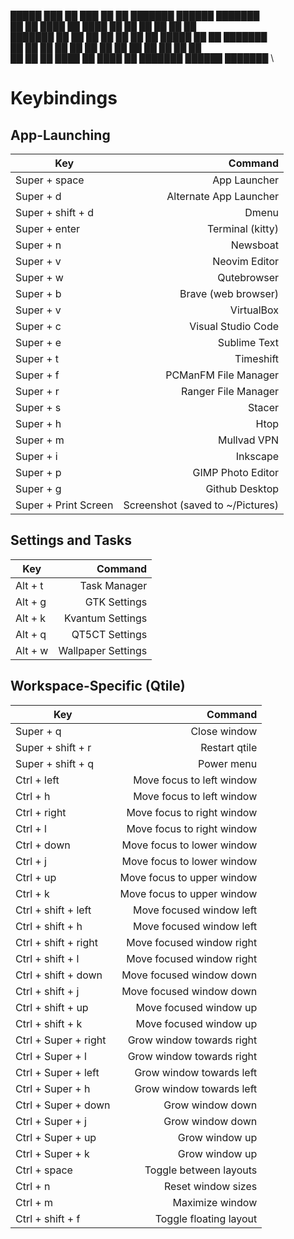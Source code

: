  █████  ███    ██ ███    ██ ██ ███████      ██████  ███████  \
██   ██ ████   ██ ████   ██ ██ ██          ██    ██ ██       \
███████ ██ ██  ██ ██ ██  ██ ██ █████       ██    ██ ███████  \
██   ██ ██  ██ ██ ██  ██ ██ ██ ██          ██    ██      ██  \
██   ██ ██   ████ ██   ████ ██ ███████      ██████  ███████  \


# Keybindings

## App-Launching

| Key               	|                         Command 	|
|-------------------	|--------------------------------:	|
| Super + space     	|                     App Launcher 	|
| Super + d         	|           Alternate App Launcher 	|
| Super + shift + d 	|                            Dmenu 	|
| Super + enter     	|                 Terminal (kitty) 	|
| Super + n         	|                         Newsboat 	|
| Super + v         	|                    Neovim Editor 	|
| Super + w         	|                      Qutebrowser 	|
| Super + b         	|              Brave (web browser) 	|
| Super + v         	|                       VirtualBox 	|
| Super + c         	|               Visual Studio Code 	|
| Super + e         	|                     Sublime Text 	|
| Super + t         	|                        Timeshift 	|
| Super + f         	|             PCManFM File Manager 	|
| Super + r         	|              Ranger File Manager 	|
| Super + s         	|                           Stacer 	|
| Super + h         	|                             Htop 	|
| Super + m         	|                      Mullvad VPN 	|
| Super + i         	|                         Inkscape 	|
| Super + p            	|                GIMP Photo Editor 	|
| Super + g            	|                   Github Desktop 	|
| Super + Print Screen 	| Screenshot (saved to ~/Pictures) 	|


## Settings and Tasks

| Key     	|            Command 	|
|---------	|-------------------:	|
| Alt + t 	|       Task Manager 	|
| Alt + g 	|       GTK Settings 	|
| Alt + k 	|   Kvantum Settings 	|
| Alt + q 	|     QT5CT Settings 	|
| Alt + w 	| Wallpaper Settings 	|


## Workspace-Specific (Qtile)

| Key               	|                    Command 	|
|-------------------	|---------------------------:	|
| Super + q         	|               Close window 	|
| Super + shift + r 	|              Restart qtile 	|
| Super + shift + q 	|                 Power menu 	|
| Ctrl + left          	|  Move focus to left window 	|
| Ctrl + h             	|  Move focus to left window 	|
| Ctrl + right         	| Move focus to right window 	|
| Ctrl + l             	| Move focus to right window 	|
| Ctrl + down          	| Move focus to lower window 	|
| Ctrl + j             	| Move focus to lower window 	|
| Ctrl + up            	| Move focus to upper window 	|
| Ctrl + k             	| Move focus to upper window 	|
| Ctrl + shift + left  	|   Move focused window left 	|
| Ctrl + shift + h     	|   Move focused window left 	|
| Ctrl + shift + right 	|  Move focused window right 	|
| Ctrl + shift + l     	|  Move focused window right 	|
| Ctrl + shift + down  	|   Move focused window down 	|
| Ctrl + shift + j     	|   Move focused window down 	|
| Ctrl + shift + up    	|     Move focused window up 	|
| Ctrl + shift + k     	|     Move focused window up 	|
| Ctrl + Super + right 	|  Grow window towards right 	|
| Ctrl + Super + l     	|  Grow window towards right 	|
| Ctrl + Super + left  	|   Grow window towards left 	|
| Ctrl + Super + h     	|   Grow window towards left 	|
| Ctrl + Super + down  	|           Grow window down 	|
| Ctrl + Super + j     	|           Grow window down 	|
| Ctrl + Super + up    	|             Grow window up 	|
| Ctrl + Super + k     	|             Grow window up 	|
| Ctrl + space         	|     Toggle between layouts 	|
| Ctrl + n             	|         Reset window sizes 	|
| Ctrl + m             	|            Maximize window 	|
| Ctrl + shift + f     	|     Toggle floating layout 	|
